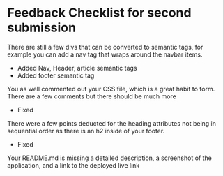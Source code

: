 # Feedback Checklist for second submission

There are still a few divs that can be converted to semantic tags, for example you can add a nav tag that wraps around the navbar items.

- Added Nav, Header, article semantic tags
- Added footer semantic tag

You as well commented out your CSS file, which is a great habit to form. There are a few comments but there should be much more

- Fixed

There were a few points deducted for the heading attributes not being in sequential order as there is an h2 inside of your footer.

- Fixed

Your README.md is missing a detailed description, a screenshot of the application, and a link to the deployed live link
